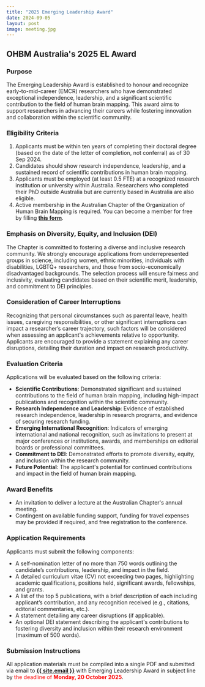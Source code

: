 ```yaml
---
title: "2025 Emerging Leadership Award"
date: 2024-09-05
layout: post
image: meeting.jpg
---
```



<h2 class="text-primary">
    <i class="fa-solid fa-award"></i> OHBM Australia's 2025 EL Award
</h2>


<h3 class="text-primary">
    <i class="fa-solid fa-circle-info"></i> Purpose
</h3>

The Emerging Leadership Award is established to honour and recognize early-to-mid-career (EMCR) researchers who have demonstrated exceptional independence, leadership, and a significant scientific contribution to the field of human brain mapping. This award aims to support researchers in advancing their careers while fostering innovation and collaboration within the scientific community.


<h3 class="text-primary">
    <i class="fa-solid fa-circle-check"></i> Eligibility Criteria
</h3>

1. Applicants must be within ten years of completing their doctoral degree (based on the date of the letter of completion, not conferral) as of 30 Sep 2024.
2. Candidates should show research independence, leadership, and a sustained record of scientific contributions in human brain mapping.
3. Applicants must be employed (at least 0.5 FTE) at a recognized research institution or university within Australia. Researchers who completed their PhD outside Australia but are currently based in Australia are also eligible.
4. Active membership in the Australian Chapter of the Organization of Human Brain Mapping is required. You can become a member for free by filling [**this form**](https://docs.google.com/forms/d/e/1FAIpQLSe-7hOgdWB0sMSFNMZ73SJAOtrvaxEBjzg0EGiBoJorPyxWjg/viewform).


<h3 class="text-primary">
    <i class="fa-solid fa-users-viewfinder"></i> Emphasis on Diversity, Equity, and Inclusion (DEI)
</h3>

The Chapter is committed to fostering a diverse and inclusive research community. We strongly encourage applications from underrepresented groups in science, including women, ethnic minorities, individuals with disabilities, LGBTQ+ researchers, and those from socio-economically disadvantaged backgrounds. The selection process will ensure fairness and inclusivity, evaluating candidates based on their scientific merit, leadership, and commitment to DEI principles.


<h3 class="text-primary">
    <i class="fa-solid fa-business-time"></i> Consideration of Career Interruptions
</h3>

Recognizing that personal circumstances such as parental leave, health issues, caregiving responsibilities, or other significant interruptions can impact a researcher’s career trajectory, such factors will be considered when assessing an applicant's achievements relative to opportunity. Applicants are encouraged to provide a statement explaining any career disruptions, detailing their duration and impact on research productivity.


<h3 class="text-primary">
    <i class="fa-solid fa-magnifying-glass-chart"></i> Evaluation Criteria
</h3>

Applications will be evaluated based on the following criteria:

- **Scientific Contributions**: Demonstrated significant and sustained contributions to the field of human brain mapping, including high-impact publications and recognition within the scientific community.
- **Research Independence and Leadership**: Evidence of established research independence, leadership in research programs, and evidence of securing research funding.
- **Emerging International Recognition**: Indicators of emerging international and national recognition, such as invitations to present at major conferences or institutions, awards, and memberships on editorial boards or professional committees.
- **Commitment to DEI**: Demonstrated efforts to promote diversity, equity, and inclusion within the research community.
- **Future Potential**: The applicant's potential for continued contributions and impact in the field of human brain mapping.


<h3 class="text-primary">
    <i class="fa-solid fa-trophy"></i> Award Benefits
</h3>

- An invitation to deliver a lecture at the Australian Chapter's annual meeting.
- Contingent on available funding support, funding for travel expenses may be provided if required, and free registration to the conference.


<h3 class="text-primary">
    <i class="fa-solid fa-circle-exclamation"></i> Application Requirements
</h3>

Applicants must submit the following components:

- A self-nomination letter of no more than 750 words outlining the candidate’s contributions, leadership, and impact in the field.
- A detailed curriculum vitae (CV) not exceeding two pages, highlighting academic qualifications, positions held, significant awards, fellowships, and grants.
- A list of the top 5 publications, with a brief description of each including applicant’s contribution, and any recognition received (e.g., citations, editorial commentaries, etc.).
- A statement detailing any career disruptions (if applicable).
- An optional DEI statement describing the applicant's contributions to fostering diversity and inclusion within their research environment (maximum of 500 words).

<h3 class="text-primary">
    <i class="fa-solid fa-file-signature"></i> Submission Instructions
</h3>

All application materials must be compiled into a single PDF and submitted via email to **<a href="mailto:{{ site.email }}">{{ site.email }}</a>** with Emerging Leadership Award in subject line by<span style="color: red;"> the deadline of **Monday, 20 October 2025**</span>.
